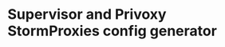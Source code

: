 Supervisor and Privoxy StormProxies config generator
====================================================
